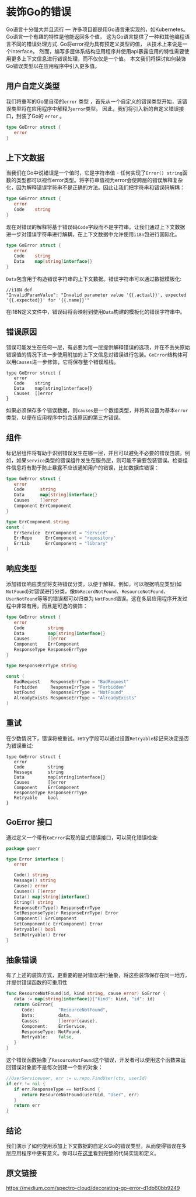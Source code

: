 # 装饰Go的错误

Go语言十分强大并且流行 — 许多项目都是用Go语言来实现的，如Kubernetes。Go语言一个有趣的特性是他能返回多个值， 这为Go语言提供了一种和其他编程语言不同的错误处理方式. Go将error视为具有预定义类型的值， 从技术上来说是一个interface。 然而，编写多层体系结构应用程序并使用api暴露应用的特性需要使用更多上下文信息进行错误处理，而不仅仅是一个值。 本文我们将探讨如何装饰Go错误类型以在应用程序中引入更多值。

## 用户自定义类型

我们将重写的Go里自带的`error` 类型 ，首先从一个自定义的错误类型开始，该错误类型将在应用程序中解释为`error`类型。 因此，我们将引入新的自定义错误接口，封装了Go的 `error` 。

```go
type GoError struct {
   error
}
```

## 上下文数据

当我们在Go中说错误是一个值时，它是字符串值 - 任何实现了`Error() string`函数的类型都可以视作error类型。将字符串值视为error会使跨层的错误解释复杂化，因为解释错误字符串不是正确的方法。因此让我们把字符串和错误码解耦：

```go
type GoError struct {
   error
   Code    string
}
```

现在对错误的解释将基于错误码`Code`字段而不是字符串。让我们通过上下文数据进一步对错误字符串进行解耦，在上下文数据中允许使用`i18n`包进行国际化。

```go
type GoError struct {
   error
   Code    string
   Data    map[string]interface{}
}
```

`Data`包含用于构造错误字符串的上下文数据。错误字符串可以通过数据模板化:

```
//i18N def
"InvalidParamValue": "Invalid parameter value '{{.actual}}', expected '{{.expected}}' for '{{.name}}'"
```

在i18N定义文件中，错误码将会映射到使用`Data`构建的模板化的错误字符串中。

## 错误原因

错误可能发生在任何一层，有必要为每一层提供解释错误的选项，并在不丢失原始错误值的情况下进一步使用附加的上下文信息对错误进行包装。`GoError`结构体可以用`Causes`进一步修饰，它将保存整个错误堆栈。

```
type GoError struct {
   error
   Code    string
   Data    map[string]interface{}
   Causes  []error
}
```

如果必须保存多个错误数据，则`causes`是一个数组类型，并将其设置为基本`error`类型，以便在应用程序中包含该原因的第三方错误。

## 组件

标记层组件将有助于识别错误发生在哪一层，并且可以避免不必要的错误包装。例如，如果`service`类型的错误组件发生在服务层，则可能不需要包装错误。检查组件信息将有助于防止暴露不应该通知用户的错误，比如数据库错误：

```go
type GoError struct {
   error
   Code      string
   Data      map[string]interface{}
   Causes    []error
   Component ErrComponent
}

type ErrComponent string
const (
   ErrService  ErrComponent = "service"
   ErrRepo     ErrComponent = "repository"
   ErrLib      ErrComponent = "library"
)
```

## 响应类型

添加错误响应类型将支持错误分类，以便于解释。例如，可以根据响应类型(如`NotFound`)对错误进行分类，像`DbRecordNotFound`、`ResourceNotFound`、`UserNotFound`等等的错误都可以归类为 `NotFound`错误。这在多层应用程序开发过程中非常有用，而且是可选的装饰：

```go
type GoError struct {
   error
   Code         string
   Data         map[string]interface{}
   Causes       []error
   Component    ErrComponent
   ResponseType ResponseErrType
}

type ResponseErrType string

const (
   BadRequest    ResponseErrType = "BadRequest"
   Forbidden     ResponseErrType = "Forbidden"
   NotFound      ResponseErrType = "NotFound"
   AlreadyExists ResponseErrType = "AlreadyExists"
)
```

## 重试

在少数情况下，错误将被重试。retry字段可以通过设置`Retryable`标记来决定是否为错误重试:

```
type GoError struct {
   error
   Code         string
   Message      string
   Data         map[string]interface{}
   Causes       []error
   Component    ErrComponent
   ResponseType ResponseErrType
   Retryable    bool
}
```

## GoError 接口

通过定义一个带有`GoError`实现的显式错误接口，可以简化错误检查:

```go
package goerr

type Error interface {
   error

   Code() string
   Message() string
   Cause() error
   Causes() []error
   Data() map[string]interface{}
   String() string
   ResponseErrType() ResponseErrType
   SetResponseType(r ResponseErrType) Error
   Component() ErrComponent
   SetComponent(c ErrComponent) Error
   Retryable() bool
   SetRetryable() Error
}
```

## 抽象错误

有了上述的装饰方式，更重要的是对错误进行抽象，将这些装饰保存在同一地方，并提供错误函数的可重用性

```go
func ResourceNotFound(id, kind string, cause error) GoError {
   data := map[string]interface{}{"kind": kind, "id": id}
   return GoError{
      Code:         "ResourceNotFound",
      Data:         data,
      Causes:       []error{cause},
      Component:    ErrService,
      ResponseType: NotFound,
      Retryable:    false,
   }
}
```

这个错误函数抽象了`ResourceNotFound`这个错误，开发者可以使用这个函数来返回错误对象而不是每次创建一个新的对象：

```go
//UserServiceuser, err := u.repo.FindUser(ctx, userId)
if err != nil {
   if err.ResponseType == NotFound {
      return ResourceNotFound(userUid, "User", err)
   }
   return err
}
```

## 结论

我们演示了如何使用添加上下文数据的自定义Go的错误类型，从而使得错误在多层应用程序中更有意义。你可以在[这里](https://gist.github.com/prathabk/744367cbfc70435c56956f650612d64b)看到完整的代码实现和定义。

## 原文链接

https://medium.com/spectro-cloud/decorating-go-error-d1db60bb9249
